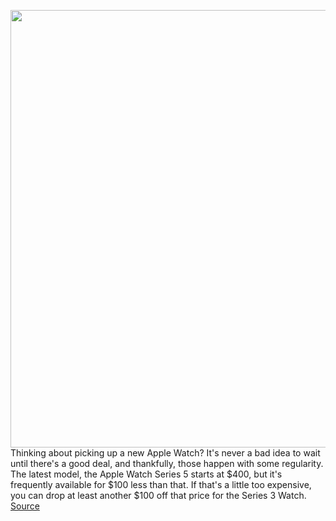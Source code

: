 <img src='https://cdn.vox-cdn.com/thumbor/seWuaJcxu-CmOz8_8tjVuIjB3Kk=/0x0:2040x1360/1200x800/filters:focal(725x515:1051x841)/cdn.vox-cdn.com/uploads/chorus_image/image/66976956/vpavic_190913_3669_0246.0.jpg' width='700px' /><br/>
Thinking about picking up a new Apple Watch? It's never a bad idea to wait until there's a good deal, and thankfully, those happen with some regularity. The latest model, the Apple Watch Series 5 starts at $400, but it's frequently available for $100 less than that. If that's a little too expensive, you can drop at least another $100 off that price for the Series 3 Watch.
<a href='https://www.theverge.com/21289209/best-apple-watch-deals'> Source <a/>